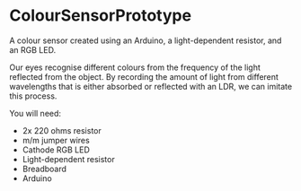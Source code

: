 # ColourSensorPrototype
A colour sensor created using an Arduino, a light-dependent resistor, and an RGB LED.

Our eyes recognise different colours from the frequency of the light reflected from the object. By recording the amount of light from different wavelengths that is either absorbed or reflected with an LDR, we can imitate this process.

You will need:
- 2x 220 ohms resistor
- m/m jumper wires
- Cathode RGB LED
- Light-dependent resistor
- Breadboard
- Arduino
